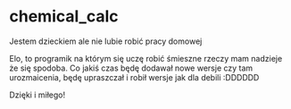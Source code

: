 # chemical_calc
Jestem dzieckiem ale nie lubie robić pracy domowej

Elo, to programik na którym się uczę robić śmieszne rzeczy mam nadzieje że się spodoba.
Co jakiś czas będę dodawał nowe wersje czy tam urozmaicenia, będę upraszczał i robił wersje jak dla debili :DDDDDD


Dzięki i miłego!

